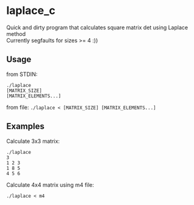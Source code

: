# laplace_c
Quick and dirty program that calculates square matrix det using Laplace method  
Currently segfaults for sizes >= 4 :))

## Usage
from STDIN:
```
./laplace
[MATRIX_SIZE]
[MATRIX_ELEMENTS...]
```
from file:
`./laplace < [MATRIX_SIZE] [MATRIX_ELEMENTS...]`

## Examples
Calculate 3x3 matrix:
```
./laplace
3
1 2 3
1 8 5
4 5 6
```
Calculate 4x4 matrix using m4 file:
```
./laplace < m4
```

